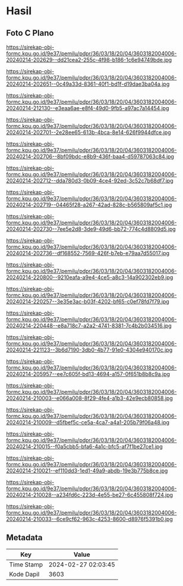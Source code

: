 # Hasil

## Foto C Plano

https://sirekap-obj-formc.kpu.go.id/9e37/pemilu/pdpr/36/03/18/20/04/3603182004006-20240214-202629--dd21cea2-255c-4f98-b186-1c6e94749bde.jpg

https://sirekap-obj-formc.kpu.go.id/9e37/pemilu/pdpr/36/03/18/20/04/3603182004006-20240214-202651--0c49a33d-8361-40f1-bd1f-d19dae3ba04a.jpg

https://sirekap-obj-formc.kpu.go.id/9e37/pemilu/pdpr/36/03/18/20/04/3603182004006-20240214-212130--e3eaa6ae-e8f4-49d0-9fb5-a97ac7a14454.jpg

https://sirekap-obj-formc.kpu.go.id/9e37/pemilu/pdpr/36/03/18/20/04/3603182004006-20240214-202701--2e28ee65-613b-4bca-8e14-626f9944dfce.jpg

https://sirekap-obj-formc.kpu.go.id/9e37/pemilu/pdpr/36/03/18/20/04/3603182004006-20240214-202706--8bf09bdc-e8b9-436f-baa4-d59787063c84.jpg

https://sirekap-obj-formc.kpu.go.id/9e37/pemilu/pdpr/36/03/18/20/04/3603182004006-20240214-202712--dda780d3-0b09-4ce4-92ed-3c52c7b68df7.jpg

https://sirekap-obj-formc.kpu.go.id/9e37/pemilu/pdpr/36/03/18/20/04/3603182004006-20240214-202719--04465f28-a267-42ad-828c-b565809af5c1.jpg

https://sirekap-obj-formc.kpu.go.id/9e37/pemilu/pdpr/36/03/18/20/04/3603182004006-20240214-202730--7ee5e2d8-3de9-49d6-bb72-774c4d8809d5.jpg

https://sirekap-obj-formc.kpu.go.id/9e37/pemilu/pdpr/36/03/18/20/04/3603182004006-20240214-202736--df168552-7569-426f-b7eb-e79aa7d55017.jpg

https://sirekap-obj-formc.kpu.go.id/9e37/pemilu/pdpr/36/03/18/20/04/3603182004006-20240214-220800--9210eafa-a9e4-4ce5-a8c3-14a902302eb9.jpg

https://sirekap-obj-formc.kpu.go.id/9e37/pemilu/pdpr/36/03/18/20/04/3603182004006-20240214-220257--3e35e3ac-b03f-4202-bf65-c0ef78fd7f79.jpg

https://sirekap-obj-formc.kpu.go.id/9e37/pemilu/pdpr/36/03/18/20/04/3603182004006-20240214-220448--e8a718c7-a2a2-4741-8381-7c4b2b034516.jpg

https://sirekap-obj-formc.kpu.go.id/9e37/pemilu/pdpr/36/03/18/20/04/3603182004006-20240214-221123--3b6d7190-3db0-4b77-91e0-4304e940170c.jpg

https://sirekap-obj-formc.kpu.go.id/9e37/pemilu/pdpr/36/03/18/20/04/3603182004006-20240214-205957--ee7c605f-bd13-4694-a157-0f651b8b8c9a.jpg

https://sirekap-obj-formc.kpu.go.id/9e37/pemilu/pdpr/36/03/18/20/04/3603182004006-20240214-210003--e066a008-8f29-4fe4-a1b3-42e9ecb80858.jpg

https://sirekap-obj-formc.kpu.go.id/9e37/pemilu/pdpr/36/03/18/20/04/3603182004006-20240214-210009--d5fbef5c-ce5a-4ca7-a4a1-205b79f06a48.jpg

https://sirekap-obj-formc.kpu.go.id/9e37/pemilu/pdpr/36/03/18/20/04/3603182004006-20240214-210015--f0a5cbb5-bfa6-4a1c-bfc5-af7f1be27ce1.jpg

https://sirekap-obj-formc.kpu.go.id/9e37/pemilu/pdpr/36/03/18/20/04/3603182004006-20240214-210021--ef110dd3-1ed1-49a9-abdb-19e3b775b8ce.jpg

https://sirekap-obj-formc.kpu.go.id/9e37/pemilu/pdpr/36/03/18/20/04/3603182004006-20240214-210028--a234fd6c-223d-4e55-be27-6c455808f724.jpg

https://sirekap-obj-formc.kpu.go.id/9e37/pemilu/pdpr/36/03/18/20/04/3603182004006-20240214-210033--6ce9cf62-963c-4253-8600-d8976f5391b0.jpg


## Metadata

| Key        | Value               |
| ---------- | ------------------- |
| Time Stamp | 2024-02-27 02:03:45 |
| Kode Dapil | 3603                |



